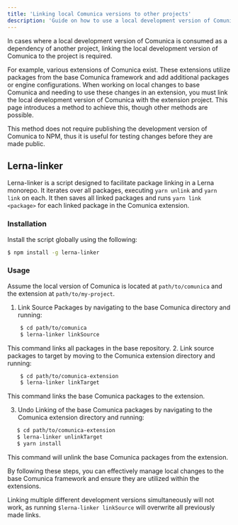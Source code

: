 ```yaml
---
title: 'Linking local Comunica versions to other projects'
description: 'Guide on how to use a local development version of Comunica with another local project'
---
```



In cases where a local development version of Comunica is consumed as a dependency of another project, linking the local development version of Comunica to the project is required.

For example, various extensions of Comunica exist. These extensions utilize packages from the base Comunica framework and add additional packages or engine configurations. When working on local changes to base Comunica and needing to use these changes in an extension, you must link the local development version of  Comunica with the extension project. This page introduces a method to achieve this, though other methods are possible.

This method does not require publishing the development version of Comunica to NPM, thus it is useful for testing changes before they are made public.

## Lerna-linker

Lerna-linker is a script designed to facilitate package linking in a Lerna monorepo. It iterates over all packages, executing `yarn unlink` and `yarn link` on each. It then saves all linked packages and runs `yarn link <package>` for each linked package in the Comunica extension.

### Installation

Install the script globally using the following:

```bash
$ npm install -g lerna-linker
```

### Usage

Assume the local version of Comunica is located at `path/to/comunica` and the extension at `path/to/my-project`.

1. Link Source Packages by navigating to the base Comunica directory and running:

 ```bash 
    $ cd path/to/comunica
    $ lerna-linker linkSource 
 ```

 This command links all packages in the base repository.
2. Link source packages to target by moving to the Comunica extension directory and running:

 ```bash
    $ cd path/to/comunica-extension
    $ lerna-linker linkTarget
 ```

 This command links the base Comunica packages to the extension.

3. Undo Linking of the base Comunica packages by navigating to the Comunica extension directory and running:
 ```bash
    $ cd path/to/comunica-extension
    $ lerna-linker unlinkTarget
    $ yarn install

 ```

 This command will unlink the base Comunica packages from the extension.

By following these steps, you can effectively manage local changes to the base Comunica framework and ensure they are utilized within the extensions. 

<div class="note">
Linking multiple different development versions simultaneously will not work, as running <code>$lerna-linker linkSource</code> will overwrite all previously made links.
</div>
